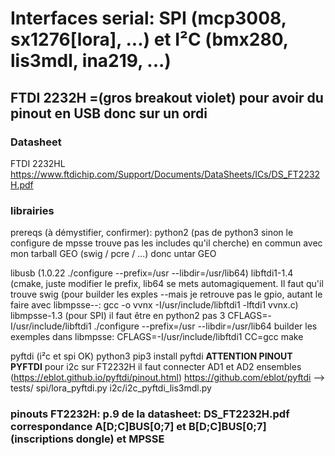 # Interfaces serial: SPI (mcp3008, sx1276[lora], ...) et I²C (bmx280, lis3mdl, ina219, ...)


## FTDI 2232H =(gros breakout violet) pour avoir du pinout en USB donc sur un ordi

### Datasheet
FTDI 2232HL https://www.ftdichip.com/Support/Documents/DataSheets/ICs/DS_FT2232H.pdf

### librairies 
prereqs (à démystifier, confirmer):
	python2 (pas de python3 sinon le configure de mpsse trouve pas les includes qu'il cherche)
	en commun avec mon tarball GEO (swig / pcre / ...) donc untar GEO

libusb (1.0.22 ./configure --prefix=/usr --libdir=/usr/lib64)
libftdi1-1.4 (cmake, juste modifier le prefix, lib64 se mets automagiquement. Il faut qu'il trouve swig
	(pour builder les exples --mais je retrouve pas le gpio, autant le faire avec libmpsse--: gcc -o vvnx -I/usr/include/libftdi1 -lftdi1 vvnx.c)
libmpsse-1.3 (pour SPI)
	il faut être en python2 pas 3
	CFLAGS=-I/usr/include/libftdi1 ./configure --prefix=/usr --libdir=/usr/lib64
	builder les exemples dans libmpsse: CFLAGS=-I/usr/include/libftdi1 CC=gcc make
	
pyftdi (i²c et spi OK)
	python3
	pip3 install pyftdi
	**ATTENTION PINOUT PYFTDI** pour i2c sur FT2232H il faut connecter AD1 et AD2 ensembles (https://eblot.github.io/pyftdi/pinout.html)
	https://github.com/eblot/pyftdi --> tests/
	spi/lora_pyftdi.py
	i2c/i2c_pyftdi_lis3mdl.py
	

### pinouts FT2232H: p.9 de la datasheet: DS_FT2232H.pdf correspondance A[D;C]BUS[0;7] et B[D;C]BUS[0;7] (inscriptions dongle) et MPSSE

